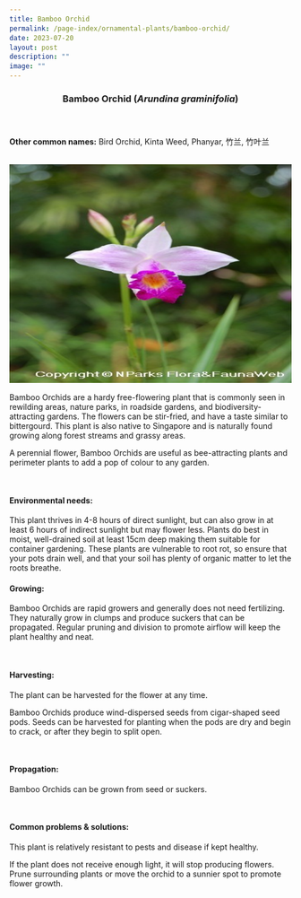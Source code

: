 ```yaml
---
title: Bamboo Orchid
permalink: /page-index/ornamental-plants/bamboo-orchid/
date: 2023-07-20
layout: post
description: ""
image: ""
---
```

<header> 
<h3>Bamboo Orchid (<em>Arundina graminifolia</em>)</h3> 
</header> 
 
<section> 
<p><strong>Other common names:</strong> Bird Orchid, Kinta Weed, Phanyar, 竹兰, 竹叶兰</p> 
<br> 
</section> 
 
<section> 
<img style="height:390px; width:520px" src="/images/Plants/bambooorchid_ffw.jpg"> 
 
<p>Bamboo Orchids are a hardy free-flowering plant that is commonly seen in rewilding areas, nature parks, in roadside gardens, and biodiversity-attracting gardens. The flowers can be stir-fried, and have a taste similar to bittergourd. This plant is also native to Singapore and is naturally found growing along forest streams and grassy areas.</p>
<p>A perennial flower, Bamboo Orchids are useful as bee-attracting plants and perimeter plants to add a pop of colour to any garden.</p> 
 <br> 
</section> 
 
<section> 
  <h4>Environmental needs:</h4> 
    	<p> This plant thrives in 4-8 hours of direct sunlight, but can also grow in at least 6 hours of indirect sunlight but may flower less. Plants do best in moist, well-drained soil at least 15cm deep making them suitable for container gardening. These plants are vulnerable to root rot, so ensure that your pots drain well, and that your soil has plenty of organic matter to let the roots breathe.</p><p> 

</p></section>

<section> 
  <h4>Growing:</h4> 
<p>Bamboo Orchids are rapid growers and generally does not need fertilizing. They naturally grow in clumps and produce suckers that can be propagated. Regular pruning and division to promote airflow will keep the plant healthy and neat.</p> 
<br> 
</section> 
 
<section> 
  <h4>Harvesting:</h4> 
<p>The plant can be harvested for the flower at any time.</p>
<p>Bamboo Orchids produce wind-dispersed seeds from cigar-shaped seed pods. Seeds can be harvested for planting when the pods are dry and begin to crack, or after they begin to split open.</p> 
<br> 
</section>

<section> 
  <h4>Propagation:</h4> 
<p>Bamboo Orchids can be grown from seed or suckers.</p> 
<br> 
</section> 
 
<section> 
  <h4>Common problems &amp; solutions:</h4> 
	<p>This plant is relatively resistant to pests and disease if kept healthy.</p>
<p>If the plant does not receive enough light, it will stop producing flowers. Prune surrounding plants or move the orchid to a sunnier spot to promote flower growth.</p>
<br> 
</section>